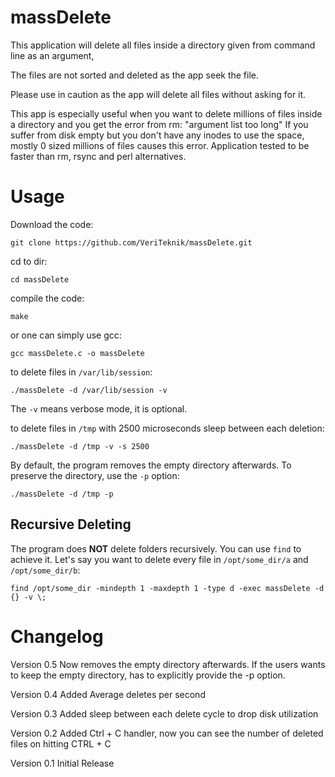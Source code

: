 # massDelete


This application will delete all files inside a directory given from command line as an argument,

The files are not sorted and deleted as the app seek the file. 

Please use in caution as the app will delete all files without asking for it.

This app is especially useful when you want to delete millions of files inside a directory and you get the error from rm: "argument list too long"
If you suffer from disk empty but you don't have any inodes to use the space, mostly 0 sized millions of files causes this error. Application tested to be faster than rm, rsync and perl alternatives.

# Usage

Download the code:

```git clone https://github.com/VeriTeknik/massDelete.git```

cd to dir:

```cd massDelete```

compile the code:

```make```

or one can simply use gcc:

```gcc massDelete.c -o massDelete```

to delete files in ```/var/lib/session```:

```./massDelete -d /var/lib/session -v```

The ```-v``` means verbose mode, it is optional.

to delete files in ```/tmp``` with 2500 microseconds sleep between each deletion:

```./massDelete -d /tmp -v -s 2500```

By default, the program removes the empty directory afterwards. To preserve the directory, use the ```-p``` option:

```./massDelete -d /tmp -p```

## Recursive Deleting

The program does **NOT** delete folders recursively. You can use ```find``` to achieve it. Let's say you want to delete every file in ```/opt/some_dir/a``` and ```/opt/some_dir/b```: 

```find /opt/some_dir -mindepth 1 -maxdepth 1 -type d -exec massDelete -d {} -v \;```


# Changelog

Version 0.5
    Now removes the empty directory afterwards. If the users wants to keep the empty directory, has to explicitly provide the -p option.

Version 0.4
	Added Average deletes per second
	
Version 0.3
	Added sleep between each delete cycle to drop disk utilization
	
Version 0.2
	Added Ctrl + C handler, now you can see the number of deleted files on hitting CTRL + C
	
Version 0.1
	Initial Release

